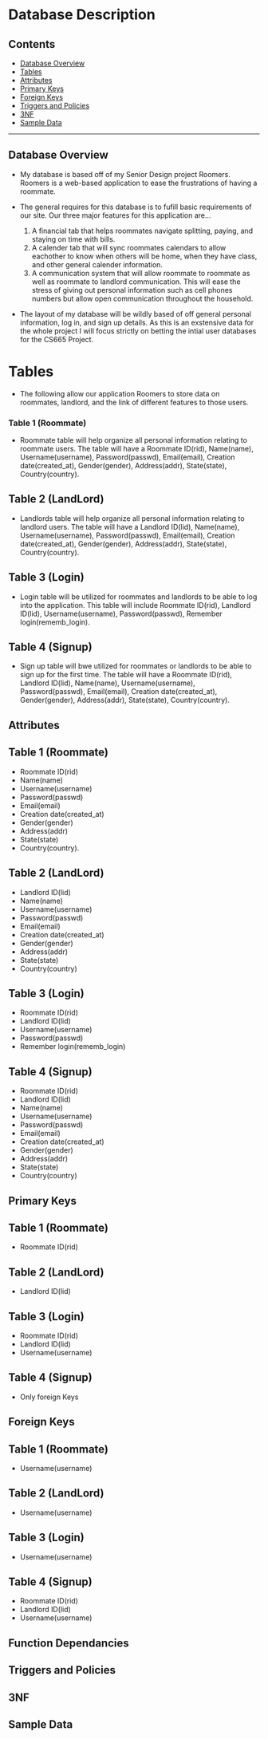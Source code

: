 # Database Description

<a name="contents"></a>
## Contents

* [Database Overview](#database-overview)
* [Tables](#tables)
* [Attributes](#attributes)
* [Primary Keys](#primary-keys)
* [Foreign Keys](#foreign-keys)
* [Triggers and Policies](#trigger)
* [3NF](#3nf)
* [Sample Data](#sample-data)

***

<a name="database-overview"></a>
## Database Overview

* My database is based off of my Senior Design project Roomers. Roomers is a web-based application to ease the frustrations of having a roommate.
* The general requires for this database is to fufill basic requirements of our site. Our three major features for this application are...

  1. A financial tab that helps roommates navigate splitting, paying, and staying on time with bills.
  2. A calender tab that will sync roommates calendars to allow eachother to know when others will be home, when they have class, and other general calender information.
  3. A communication system that will allow roommate to roommate as well as roommate to landlord communication. This will ease the stress of giving out personal information such as cell phones numbers but allow open communication throughout the household.

* The layout of my database will be wildly based of off general personal information, log in, and sign up details. As this is an exstensive data for the whole project I will focus strictly on betting the intial user databases for the CS665 Project.

<a name="tables"></a>
# Tables

* The following allow our application Roomers to store data on roommates, landlord, and the link of different features to those users.

### Table 1 (Roommate)
* Roommate table will help organize all personal information relating to roommate users. The table will have a Roommate ID(rid), Name(name), Username(username), Password(passwd), Email(email), Creation date(created_at), Gender(gender), Address(addr), State(state), Country(country).

## Table 2 (LandLord)
* Landlords table will help organize all personal information relating to landlord users. The table will have a Landlord ID(lid), Name(name), Username(username), Password(passwd), Email(email), Creation date(created_at), Gender(gender), Address(addr), State(state), Country(country).

## Table 3 (Login)
* Login table will be utilized for roommates and landlords to be able to log into the application. This table will include Roommate ID(rid), Landlord ID(lid), Username(username), Password(passwd), Remember login(rememb_login).

## Table 4 (Signup)
* Sign up table will bwe utilized for roommates or landlords to be able to sign up for the first time. The table will have a Roommate ID(rid), Landlord ID(lid), Name(name), Username(username), Password(passwd), Email(email), Creation date(created_at), Gender(gender), Address(addr), State(state), Country(country).

<a name="attributes"></a>
## Attributes

## Table 1 (Roommate)
* Roommate ID(rid)
* Name(name)
* Username(username)
* Password(passwd)
* Email(email)
* Creation date(created_at)
* Gender(gender)
* Address(addr)
* State(state)
* Country(country).

## Table 2 (LandLord)
* Landlord ID(lid)
* Name(name)
* Username(username)
* Password(passwd)
* Email(email)
* Creation date(created_at)
* Gender(gender)
* Address(addr)
* State(state)
* Country(country)

## Table 3 (Login)
* Roommate ID(rid)
* Landlord ID(lid)
* Username(username)
* Password(passwd)
* Remember login(rememb_login)

## Table 4 (Signup)
* Roommate ID(rid)
* Landlord ID(lid)
* Name(name)
* Username(username)
* Password(passwd)
* Email(email)
* Creation date(created_at)
* Gender(gender)
* Address(addr)
* State(state)
* Country(country)

<a name="primary-keys"></a>
## Primary Keys

## Table 1 (Roommate)
* Roommate ID(rid)

## Table 2 (LandLord)
* Landlord ID(lid)

## Table 3 (Login)
* Roommate ID(rid)
* Landlord ID(lid)
* Username(username)

## Table 4 (Signup)
* Only foreign Keys

<a name="foreign-keys"></a>
## Foreign Keys

## Table 1 (Roommate)
* Username(username)


## Table 2 (LandLord)
* Username(username)

## Table 3 (Login)
* Username(username)

## Table 4 (Signup)
* Roommate ID(rid)
* Landlord ID(lid)
* Username(username)

<a name="fd"></a>
## Function Dependancies



<a name="trigger"></a>
## Triggers and Policies

<a name="3nf"></a>
## 3NF

<a name="sample-data"></a>
## Sample Data
